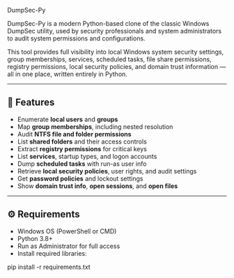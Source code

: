 DumpSec-Py

DumpSec-Py is a modern Python-based clone of the classic Windows DumpSec utility, used by security professionals and system administrators to audit system permissions and configurations.

This tool provides full visibility into local Windows system security settings, group memberships, services, scheduled tasks, file share permissions, registry permissions, local security policies, and domain trust information — all in one place, written entirely in Python.

---

## 🚀 Features

- Enumerate **local users** and **groups**
- Map **group memberships**, including nested resolution
- Audit **NTFS file and folder permissions**
- List **shared folders** and their access controls
- Extract **registry permissions** for critical keys
- List **services**, startup types, and logon accounts
- Dump **scheduled tasks** with run-as user info
- Retrieve **local security policies**, user rights, and audit settings
- Get **password policies** and lockout settings
- Show **domain trust info**, **open sessions**, and **open files**

---

## ⚙️ Requirements

- Windows OS (PowerShell or CMD)
- Python 3.8+
- Run as Administrator for full access
- Install required libraries:

pip install -r requirements.txt
